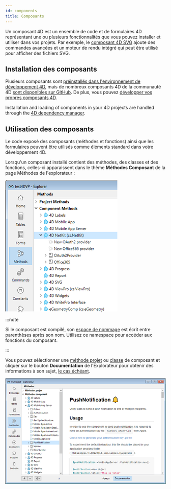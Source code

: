 ```yaml
---
id: components
title: Composants
---
```


Un composant 4D est un ensemble de code et de formulaires 4D représentant une ou plusieurs fonctionnalités que vous pouvez installer et utiliser dans vos projets. Par exemple, le [composant 4D SVG](https://doc.4d.com/4Dv20/4D/20/4D-SVG-Component.100-6342795.en.html) ajoute des commandes avancées et un moteur de rendu intégré qui peut être utilisé pour afficher des fichiers SVG.

## Installation des composants

Plusieurs composants sont [préinstallés dans l'environnement de développement 4D](Extensions/overview.md), mais de nombreux composants 4D de la communauté 4D [sont disponibles sur GitHub](https://github.com/search?q=4d-component\&type=Repositories). De plus, vous pouvez [développer vos propres composants 4D](Extensions/develop-components.md).

Installation and loading of components in your 4D projects are handled through the [4D dependency manager](../Project/components.md).

## Utilisation des composants

Le code exposé des composants (méthodes et fonctions) ainsi que les formulaires peuvent être utilisés comme éléments standard dans votre développement 4D.

Lorsqu'un composant installé contient des méthodes, des classes et des fonctions, celles-ci apparaissent dans le thème **Méthodes Composant** de la page Méthodes de l'explorateur :

![alt-text](../assets/en/Concepts/components-explorer.png)

:::note

Si le composant est compilé, son [espace de nommage](../Extensions/develop-components.md#declaring-the-component-namespace) est écrit entre parenthèses après son nom. Utilisez ce namespace pour accéder aux fonctions du composant.

:::

Vous pouvez sélectionner une [méthode projet](methods.md) ou [classe](classes.md) de composant et cliquer sur le bouton **Documentation** de l'Explorateur pour obtenir des informations à son sujet, [le cas échéant](Project/documentation.md).

![alt-text](../assets/en/Project/compDoc.png)
